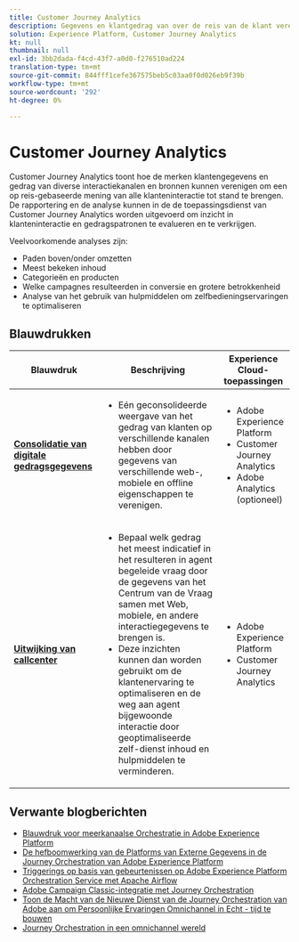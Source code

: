 ```yaml
---
title: Customer Journey Analytics
description: Gegevens en klantgedrag van over de reis van de klant verenigen en analyseren
solution: Experience Platform, Customer Journey Analytics
kt: null
thumbnail: null
exl-id: 3bb2dada-f4cd-43f7-a0d0-f276510ad224
translation-type: tm+mt
source-git-commit: 844fff1cefe367575beb5c03aa0f0d026eb9f39b
workflow-type: tm+mt
source-wordcount: '292'
ht-degree: 0%

---
```


# Customer Journey Analytics

Customer Journey Analytics toont hoe de merken klantengegevens en gedrag van diverse interactiekanalen en bronnen kunnen verenigen om een op reis-gebaseerde mening van alle klanteninteractie tot stand te brengen. De rapportering en de analyse kunnen in de de toepassingsdienst van Customer Journey Analytics worden uitgevoerd om inzicht in klanteninteractie en gedragspatronen te evalueren en te verkrijgen.

Veelvoorkomende analyses zijn:

* Paden boven/onder omzetten
* Meest bekeken inhoud
* Categorieën en producten
* Welke campagnes resulteerden in conversie en grotere betrokkenheid
* Analyse van het gebruik van hulpmiddelen om zelfbedieningservaringen te optimaliseren

## Blauwdrukken

| Blauwdruk | Beschrijving | Experience Cloud-toepassingen |
|---|---|---|
| **[Consolidatie van digitale gedragsgegevens](digital-behavioral-data-consolidation.md)** | <ul><li>Eén geconsolideerde weergave van het gedrag van klanten op verschillende kanalen hebben door gegevens van verschillende web-, mobiele en offline eigenschappen te verenigen.</li></ul> | <ul><li>Adobe Experience Platform</li><li>Customer Journey Analytics</li><li>Adobe Analytics (optioneel)</li></ul> |
| **[Uitwijking van callcenter](call-deflect.md)** | <ul><li>Bepaal welk gedrag het meest indicatief in het resulteren in agent begeleide vraag door de gegevens van het Centrum van de Vraag samen met Web, mobiele, en andere interactiegegevens te brengen is.</li><li>Deze inzichten kunnen dan worden gebruikt om de klantenervaring te optimaliseren en de weg aan agent bijgewoonde interactie door geoptimaliseerde zelf-dienst inhoud en hulpmiddelen te verminderen.  </li></ul> | <ul><li>Adobe Experience Platform</li><li>Customer Journey Analytics</li> |

## Verwante blogberichten

* [Blauwdruk voor meerkanaalse Orchestratie in Adobe Experience Platform](https://medium.com/adobetech/blueprint-for-multi-channel-orchestration-in-adobe-experience-platform-c68317e94184)
* [De hefboomwerking van de Platforms van Externe Gegevens in de Journey Orchestration van Adobe Experience Platform](https://medium.com/adobetech/leveraging-external-data-platforms-in-adobe-experience-platform-journey-orchestration-54fc6134fe17)
* [Triggerings op basis van gebeurtenissen op Adobe Experience Platform Orchestration Service met Apache Airflow](https://medium.com/adobetech/event-based-triggering-on-adobe-experience-platform-orchestration-service-using-apache-airflow-8607b28251f1)
* [Adobe Campaign Classic-integratie met Journey Orchestration](https://medium.com/adobetech/adobe-campaign-classic-integration-with-journey-orchestration-ae577653281)
* [Toon de Macht van de Nieuwe Dienst van de Journey Orchestration van Adobe aan om Persoonlijke Ervaringen Omnichannel in Echt - tijd te bouwen](https://medium.com/adobetech/demonstrating-the-power-of-adobes-new-journey-orchestration-service-to-build-personalized-aa60d88cd34)
* [Journey Orchestration in een omnichannel wereld](https://medium.com/adobetech/journey-orchestration-in-an-omnichannel-world-3a2d32d556d9)

